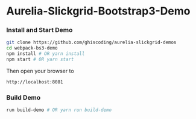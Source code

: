 # Aurelia-Slickgrid-Bootstrap3-Demo

### Install and Start Demo
```bash
git clone https://github.com/ghiscoding/aurelia-slickgrid-demos
cd webpack-bs3-demo
npm install # OR yarn install
npm start # OR yarn start
```

Then open your browser to
```html
http://localhost:8081
```

### Build Demo
```bash
run build-demo # OR yarn run build-demo
```
